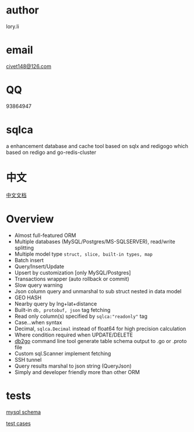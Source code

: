 # author 
lory.li
# email
civet148@126.com
# QQ 
93864947
# sqlca
a enhancement database and cache tool based on sqlx and redigogo which based on redigo and go-redis-cluster

# 中文
[中文文档](README_CN.md)

# Overview

- Almost full-featured ORM
- Multiple databases (MySQL/Postgres/MS-SQLSERVER), read/write splitting
- Multiple model type `struct, slice, built-in types, map` 
- Batch insert
- Query/Insert/Update
- Upsert by customization [only MySQL/Postgres]
- Transactions wrapper (auto rollback or commit)
- Slow query warning
- Json column query and unmarshal to sub struct nested in data model
- GEO HASH 
- Nearby query by lng+lat+distance
- Built-in `db, protobuf, json` tag fetching  
- Read only column(s) specified by `sqlca:"readonly"` tag 
- Case...when syntax 
- Decimal, `sqlca.Decimal` instead of float64 for high precision calculation
- Where condition required when UPDATE/DELETE 
- [db2go](cmd/db2go) command line tool generate table schema output to .go or .proto file
- Custom sql.Scanner implement fetching 
- SSH tunnel
- Query results marshal to json string (QueryJson)
- Simply and developer friendly more than other ORM


# tests
[mysql schema](test/test.sql)

[test cases](test/main.go)


